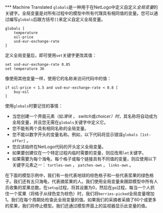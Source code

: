 ﻿*** Machine Translated
`globals`是一种用于在NetLogo中定义自定义*全局变量*的关键字。全局变量是对所有过程中的模型中所有代理具有相同值的变量。您可以通过编写`globals`后跟方括号`[]`来定义自定义全局变量。



```
globals [
	temperature
	oil-price
	usd-eur-exchange-rate
]
```


定义全局变量后，即可使用`set`关键字更改其值：



```
set usd-eur-exchange-rate 0.85
set temperature 36
```


像使用其他变量一样，使用它的名称来访问代码中的值：



```
if oil-price < 1.5 and usd-eur-exchange-rate < 0.8 [
	buy-oil
]
```


使用`globals`时要记住的事情：

- 当您创建一个界面元素（如*滑块* ， *switch*或*choicer）时*，其名称将自动成为全局变量，并且您无需在`globals`关键字中定义它。
- 您不能有两个具有相同名称的全局变量。
- 您不能以数字开头的变量名称。例如，以下代码将显示错误`globals [1st-offer]` 。
- 您应该始终在NetLogo代码的开头定义全局变量。
- 如果要创建仅在一个特定过程内临时需要的变量，则应改用`let`关键字。
- 如果需要为每个海龟，每个格子或每个链接具有不同值的变量，则应使用以下关键字元素之一： `turtles-own` ， `patches-own` ， `links-own` 。


在下面的模型示例中，我们有一些代表地球的棕色格子和一些代表浆果的绿色格子。我们还有五只海龟，代表摘浆果的人。我们使用全局变量来跟踪模型中所有人员收集的浆果总数。在`setup`过程，将其设置为0，然后在`go`过程，每当一个人抓住一个浆果（将格子从绿色变为棕色）时，我们将`berries-picked`全局变量增加1。我们在每个周期处检查此全局变量的值。如果我们的采摘者采摘了60个或更多的浆果，我们将停止模型。我们还通过模型界面上的监视器显示此变量的值。